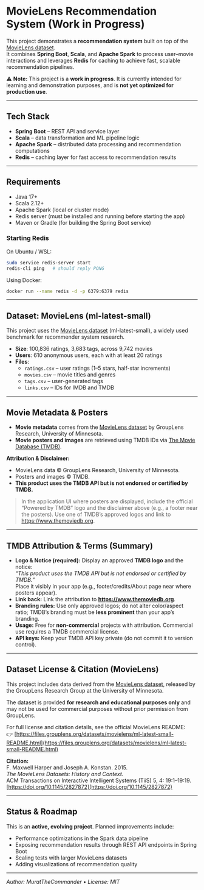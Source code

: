 # MovieLens Recommendation System (Work in Progress)

This project demonstrates a **recommendation system** built on top of the [MovieLens dataset](https://grouplens.org/datasets/movielens/).  
It combines **Spring Boot**, **Scala**, and **Apache Spark** to process user–movie interactions and leverages **Redis** for caching to achieve fast, scalable recommendation pipelines.

⚠️ **Note:** This project is a **work in progress**. It is currently intended for learning and demonstration purposes, and is **not yet optimized for production use**.

---

## Tech Stack

- **Spring Boot** – REST API and service layer  
- **Scala** – data transformation and ML pipeline logic  
- **Apache Spark** – distributed data processing and recommendation computations  
- **Redis** – caching layer for fast access to recommendation results  

---

## Requirements

- Java 17+  
- Scala 2.12+  
- Apache Spark (local or cluster mode)  
- Redis server (must be installed and running before starting the app)  
- Maven or Gradle (for building the Spring Boot service)

### Starting Redis
On Ubuntu / WSL:
```bash
sudo service redis-server start
redis-cli ping   # should reply PONG
```

Using Docker:
```bash
docker run --name redis -d -p 6379:6379 redis
```

---

## Dataset: MovieLens (ml-latest-small)

This project uses the [MovieLens dataset](https://grouplens.org/datasets/movielens/) (ml-latest-small), a widely used benchmark for recommender system research.

- **Size**: 100,836 ratings, 3,683 tags, across 9,742 movies  
- **Users**: 610 anonymous users, each with at least 20 ratings  
- **Files**:
  - `ratings.csv` – user ratings (1–5 stars, half-star increments)  
  - `movies.csv` – movie titles and genres  
  - `tags.csv` – user-generated tags  
  - `links.csv` – IDs for IMDB and TMDB  

---

## Movie Metadata & Posters

- **Movie metadata** comes from the [MovieLens dataset](https://grouplens.org/datasets/movielens/) by GroupLens Research, University of Minnesota.
- **Movie posters and images** are retrieved using TMDB IDs via [The Movie Database (TMDB)](https://www.themoviedb.org/).

**Attribution & Disclaimer:**
- MovieLens data © GroupLens Research, University of Minnesota.  
- Posters and images © TMDB.  
- **This product uses the TMDB API but is not endorsed or certified by TMDB.**

> In the application UI where posters are displayed, include the official “Powered by TMDB” logo and the disclaimer above (e.g., a footer near the posters). Use one of TMDB’s approved logos and link to https://www.themoviedb.org.

---

## TMDB Attribution & Terms (Summary)

- **Logo & Notice (required):** Display an approved **TMDB logo** and the notice:  
  _“This product uses the TMDB API but is not endorsed or certified by TMDB.”_  
  Place it visibly in your app (e.g., footer/credits/About page near where posters appear).  
- **Link back:** Link the attribution to **https://www.themoviedb.org**.  
- **Branding rules:** Use only approved logos; do not alter color/aspect ratio; TMDB’s branding must be **less prominent** than your app’s branding.  
- **Usage:** Free for **non-commercial** projects with attribution. Commercial use requires a TMDB commercial license.  
- **API keys:** Keep your TMDB API key private (do not commit it to version control).

---

## Dataset License & Citation (MovieLens)

This project includes data derived from the [MovieLens dataset](https://grouplens.org/datasets/movielens/), released by the GroupLens Research Group at the University of Minnesota.  

The dataset is provided **for research and educational purposes only** and may not be used for commercial purposes without prior permission from GroupLens.  

For full license and citation details, see the official MovieLens README:  
👉 [https://files.grouplens.org/datasets/movielens/ml-latest-small-README.html](https://files.grouplens.org/datasets/movielens/ml-latest-small-README.html)

**Citation:**  
F. Maxwell Harper and Joseph A. Konstan. 2015.  
*The MovieLens Datasets: History and Context.*  
ACM Transactions on Interactive Intelligent Systems (TiiS) 5, 4: 19:1–19:19.  
[https://doi.org/10.1145/2827872](https://doi.org/10.1145/2827872)

---

## Status & Roadmap

This is an **active, evolving project**. Planned improvements include:
- Performance optimizations in the Spark data pipeline  
- Exposing recommendation results through REST API endpoints in Spring Boot  
- Scaling tests with larger MovieLens datasets  
- Adding visualizations of recommendation quality  

---
*Author: MuratTheCommander* • *License: MIT*
